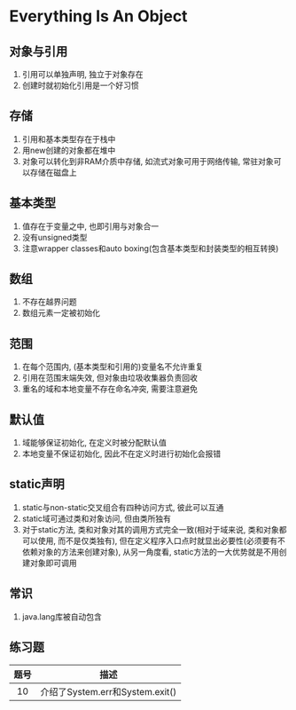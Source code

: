 # Everything Is An Object

## 对象与引用

1. 引用可以单独声明, 独立于对象存在
2. 创建时就初始化引用是一个好习惯

## 存储

1. 引用和基本类型存在于栈中
2. 用new创建的对象都在堆中
3. 对象可以转化到非RAM介质中存储, 如流式对象可用于网络传输, 常驻对象可以存储在磁盘上

## 基本类型

1. 值存在于变量之中, 也即引用与对象合一
2. 没有unsigned类型
3. 注意wrapper classes和auto boxing(包含基本类型和封装类型的相互转换)

## 数组

1. 不存在越界问题
2. 数组元素一定被初始化

## 范围

1. 在每个范围内, (基本类型和引用的)变量名不允许重复
2. 引用在范围末端失效, 但对象由垃圾收集器负责回收
3. 重名的域和本地变量不存在命名冲突, 需要注意避免

## 默认值

1. 域能够保证初始化, 在定义时被分配默认值
2. 本地变量不保证初始化, 因此不在定义时进行初始化会报错

## static声明

1. static与non-static交叉组合有四种访问方式, 彼此可以互通
2. static域可通过类和对象访问, 但由类所独有
3. 对于static方法, 类和对象对其的调用方式完全一致(相对于域来说, 类和对象都可以使用, 而不是仅类独有), 但在定义程序入口点时就显出必要性(必须要有不依赖对象的方法来创建对象), 从另一角度看, static方法的一大优势就是不用创建对象即可调用

## 常识

1. java.lang库被自动包含

## 练习题

| 题号  | 描述                            |
| :---: | ------------------------------- |
|  10   | 介绍了System.err和System.exit() |

